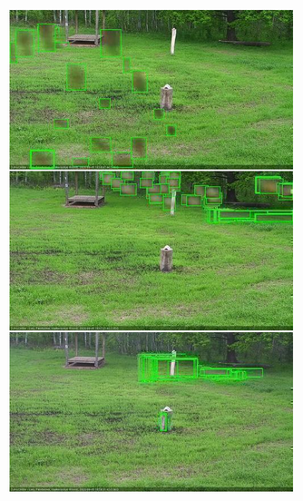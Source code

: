 ![20200605-180438-181440](in2/20200605/20200605-180438-181440_0_.jpg)
![20200605-184510-185512](in2/20200605/20200605-184510-185512_0_.jpg)
![20200605-185518-190520](in2/20200605/20200605-185518-190520_0_.jpg)
